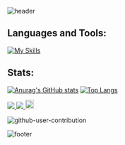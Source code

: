 ![header](https://capsule-render.vercel.app/api?type=waving&color=30:e96443,100:904e95&height=260&section=header&text=Hello%20World%20!&fontSize=70&fontColor=fff&animation=fadeIn&fontAlignY=38&desc=I'm%20Yuki%20Sakakima%20👋&descAlignY=51&descAlign=62)

## Languages and Tools:
[![My Skills](https://skillicons.dev/icons?i=linux,html,css,bootstrap,js,typescript,jquery,nextjs,nodejs,ruby,rails,python,flask,go,sqlite,postgresql,docker,heroku,githubactions,ableton)](https://skillicons.dev)

## Stats:
[![Anurag's GitHub stats](https://github-readme-stats.vercel.app/api?username=yukisakakima&theme=synthwave)](https://github.com/anuraghazra/github-readme-stats)
[![Top Langs](https://github-readme-stats.vercel.app/api/top-langs/?username=yukisakakima&layout=compact&theme=synthwave)](https://github.com/anuraghazra/github-readme-stats)

[![](https://qiita-badge.apiapi.app/s/yukisakakima/posts.svg)
](http://qiita.com/yukisakakima)
[![](https://qiita-badge.apiapi.app/s/yukisakakima/contributions.svg)
](http://qiita.com/yukisakakima)
<a href="https://honzaap.github.io/GithubCity/?name=yukisakakima&year=2023" role="link" target="_blank" rel="noopener noreferrer nofollow"><img src="https://github.com/honzaap/GithubCity/blob/main/favicon.svg" alt="githubcity" width="20" height="20"/></a>

![github-user-contribution](https://github.com/yukisakakima/yukisakakima/assets/90080057/853fc93e-5383-4be1-8708-1e0233103f62)


![footer](https://capsule-render.vercel.app/api?type=waving&color=30:e96443,100:904e95&height=100&section=footer)
